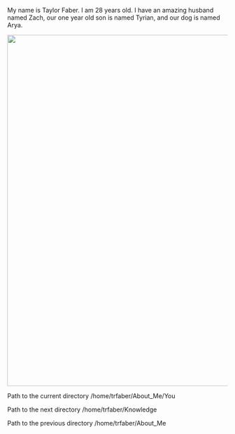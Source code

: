 My name is Taylor Faber. I am 28 years old. I have an amazing husband named Zach, our one year old son is named Tyrian, and our dog is named Arya.

<img src="https://scontent-bos5-1.xx.fbcdn.net/v/t1.6435-9/164233073_10218754692203940_7779108327078683403_n.jpg?_nc_cat=108&ccb=1-7&_nc_sid=0debeb&_nc_ohc=b_e2XSCn1FUAX9pbC67&_nc_ht=scontent-bos5-1.xx&oh=00_AT_OWzsSgDIWevp9YJ6wLrR3kRHqdLeh7-T1vquxTBF-2g&oe=62C5CB86" width="800">

Path to the current directory /home/trfaber/About_Me/You

Path to the next directory /home/trfaber/Knowledge

Path to the previous directory /home/trfaber/About_Me

